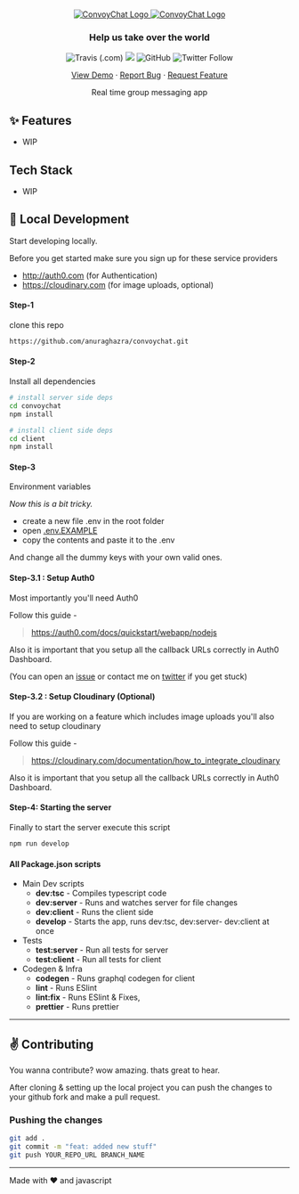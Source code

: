 <br />
<p align="center">
  <a href="https://convoychat.herokuapp.com">
    <img src="./client/src/assets/banner.png" alt="ConvoyChat Logo">
  </a>
  <a href="https://convoychat.herokuapp.com">
    <img src="./client/src/assets/dashboard_preview.png" alt="ConvoyChat Logo">
  </a>

  <h3 align="center">Help us take over the world</h3>

  <p align="center">
    <img alt="Travis (.com)" src="https://img.shields.io/travis/com/anuraghazra/convoychat" />
    <a href="https://www.codacy.com?utm_source=github.com&amp;utm_medium=referral&amp;utm_content=anuraghazra/convoychat&amp;utm_campaign=Badge_Grade"><img src="https://api.codacy.com/project/badge/Grade/a789dbf2fb2045afaf67727b05fbbc68"/></a>
    <img alt="GitHub" src="https://img.shields.io/github/license/anuraghazra/convoychat" />
    <img alt="Twitter Follow" src="https://img.shields.io/twitter/follow/anuraghazru?style=social" />
  </p>

  <p align="center">
    <a href="https://convoychat.herokuapp.com">View Demo</a>
    ·
    <a href="https://github.com/anuraghazra/convoychat/issues">Report Bug</a>
    ·
    <a href="https://github.com/anuraghazra/convoychat/issues">Request Feature</a>
  </p>
</p>

<p align="center">Real time group messaging app</p>

## ✨ Features

- WIP

## Tech Stack

- WIP

## :rocket: Local Development

Start developing locally.

Before you get started make sure you sign up for these service providers

- http://auth0.com (for Authentication)
- https://cloudinary.com (for image uploads, optional)

#### Step-1

clone this repo

```sh
https://github.com/anuraghazra/convoychat.git
```

#### Step-2

Install all dependencies

```sh
# install server side deps
cd convoychat
npm install

# install client side deps
cd client
npm install
```

#### Step-3

Environment variables

_Now this is a bit tricky._

- create a new file .env in the root folder
- open [.env.EXAMPLE](./.env.EXAMPLE)
- copy the contents and paste it to the .env

And change all the dummy keys with your own valid ones.

#### Step-3.1 : Setup Auth0

Most importantly you'll need Auth0

Follow this guide -

> https://auth0.com/docs/quickstart/webapp/nodejs

Also it is important that you setup all the callback URLs correctly in Auth0 Dashboard.

(You can open an [issue](https://github.com/anuraghazra/convoychat/issues) or contact me on [twitter](https://twitter.com/anuraghazru) if you get stuck)

#### Step-3.2 : Setup Cloudinary (Optional)

If you are working on a feature which includes image uploads you'll also need to setup cloudinary

Follow this guide -

> https://cloudinary.com/documentation/how_to_integrate_cloudinary

Also it is important that you setup all the callback URLs correctly in Auth0 Dashboard.

#### Step-4: Starting the server

Finally to start the server execute this script

```sh
npm run develop
```

#### All Package.json scripts

- Main Dev scripts
  - **dev:tsc** - Compiles typescript code
  - **dev:server** - Runs and watches server for file changes
  - **dev:client** - Runs the client side
  - **develop** - Starts the app, runs dev:tsc, dev:server- dev:client at once
- Tests
  - **test:server** - Run all tests for server
  - **test:client** - Run all tests for client
- Codegen & Infra
  - **codegen** - Runs graphql codegen for client
  - **lint** - Runs ESlint
  - **lint:fix** - Runs ESlint & Fixes,
  - **prettier** - Runs prettier

---

## :v: Contributing

You wanna contribute? wow amazing. thats great to hear.

After cloning & setting up the local project you can push the changes to your github fork and make a pull request.

### Pushing the changes

```bash
git add .
git commit -m "feat: added new stuff"
git push YOUR_REPO_URL BRANCH_NAME
```

---

Made with :heart: and javascript
